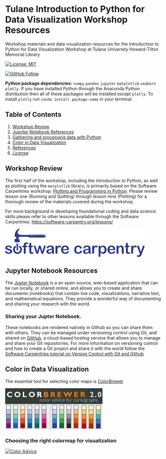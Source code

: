 # Tulane Introduction to Python for Data Visualization Workshop Resources
Workshop materials and data visualization resources for the Introduction to Python for Data Visualization Workshop at Tulane University Howard-Tilton Memorial Library

[![License: MIT](https://img.shields.io/github/license/pete-lawson/tulane-python-data-visualization-workshop)](https://opensource.org/licenses/MIT)

[![GitHub Follow](https://img.shields.io/github/followers/pete-lawson)](https://github.com/pete-lawson)

**Python package dependencies:** `numpy` `pandas` `jupyter` `matplotlib` `seaborn` `plotly`. If you have installed Python through the Anaconda Python distribution then all of these packages will be installed except `plotly`. To install `plotly` run `conda install package-name` in your terminal. 

## Table of Contents

1. [Workshop Review](#review)
1. [Jupyter Notebook References](#jupyter)
2. [Gathering and processing data with Python](#data)
3. [Color in Data Visualization](#color)
4. [References](#references)
5. [License](#license)

<a name="review"/>

## Workshop Review

The first half of the workshop, including the introduction to Python, as well as plotting using the `matplotlib` library, is primarily based on the Software Carpentries workshop: [Plotting and Programming in Python](http://swcarpentry.github.io/python-novice-gapminder/). Please review lesson one (Running and Quitting) through lesson nine (Plotting) for a thorough review of the materials covered during the workshop. 

For more background in developing foundational coding and data science skills please refer to other lessons available through the Software Carpentries: https://software-carpentry.org/lessons/

<a href="https://software-carpentry.org/lessons/">
         <img alt="Software Carpentry Logo" src="carpentries.png"
         width=450">

<a name="jupyter"/>

## Jupyter Notebook Resources 
The [Jupter Notebook](https://jupyter.org/index.html) is a an open-source, web-based application that can be run locally, or shared online, and allows you to create and share documents (notebooks) that contain live code, visualizations, narrative text, and mathematical equations. They provide a wonderful way of documenting and sharing your research with the world. 

### Sharing your Jupter Notebook. 
These notebooks are rendered natively in Github so you can share them with others. They can be managed under versioning control using Git, and shared on [GitHub](https://github.com/), a cloud-based hosting service that allows you to manage and share your Git repositories. For more information on versioning control and how to create a Git project and share it with the world follow the [Software Carpentries tutorial on Version Control with Git and Github](http://swcarpentry.github.io/git-novice/)
<a name="color"/>

## Color in Data Visualization

The essential tool for selecting color maps is [ColorBrewer](http://www.colorbrewer2.org)

[![Color Brewer](ColorBrewer.png)](http://www.colorbrewer2.org)

### Choosing the right colormap for visualization
[![Color Advice](https://www.kennethmoreland.com/color-advice/smooth-cool-warm/smooth-cool-warm-3d.png)](https://www.kennethmoreland.com/color-advice/)
